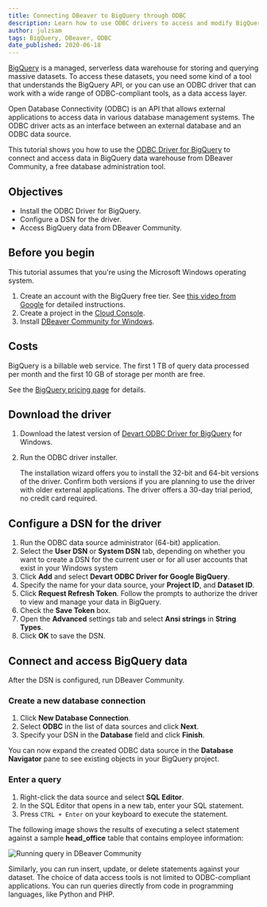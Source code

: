 ```yaml
---
title: Connecting DBeaver to BigQuery through ODBC
description: Learn how to use ODBC drivers to access and modify BigQuery data from DBeaver.
author: julzsam
tags: BigQuery, DBeaver, ODBC
date_published: 2020-06-18
---
```


[BigQuery](https://cloud.google.com/bigquery/) is a managed, serverless data warehouse for storing and querying massive datasets. To access these datasets, you 
need some kind of a tool that understands the BigQuery API, or you can use an ODBC driver that can work with a wide range of ODBC-compliant tools, as a data 
access layer.

Open Database Connectivity (ODBC) is an API that allows external applications to access data in various database management systems. The ODBC driver acts as an 
interface between an external database and an ODBC data source.

This tutorial shows you how to use the [ODBC Driver for BigQuery](https://www.devart.com/odbc/bigquery/) to connect and access data in BigQuery data warehouse 
from DBeaver Community, a free database administration tool.  

## Objectives

* Install the ODBC Driver for BigQuery.
* Configure a DSN for the driver.
* Access BigQuery data from DBeaver Community.

## Before you begin

This tutorial assumes that you're using the Microsoft Windows operating system.

1.  Create an account with the BigQuery free tier. See
    [this video from Google](https://www.youtube.com/watch?v=w4mzE--sprY&list=PLIivdWyY5sqI6Jd0SbqviEgoA853EvDsq&index=2) for detailed instructions.
1.  Create a project in the [Cloud Console](https://console.cloud.google.com/).
1.  Install [DBeaver Community for Windows](https://dbeaver.io/download/).


## Costs

BigQuery is a billable web service. The first 1 TB of query data processed per month and the first 10 GB of storage per month are free. 

See the [BigQuery pricing page](https://cloud.google.com/bigquery/pricing) for details.   

## Download the driver

1.  Download the latest version of [Devart ODBC Driver for BigQuery](https://www.devart.com/odbc/bigquery/download.html) for Windows.
1.  Run the ODBC driver installer.

    The installation wizard offers you to install the 32-bit and 64-bit versions of the driver. Confirm both versions if you are planning to use the driver with
    older external applications. The driver offers a 30-day trial period, no credit card required.  

## Configure a DSN for the driver

1.  Run the ODBC data source administrator (64-bit) application.
1.  Select the **User DSN** or **System DSN** tab, depending on whether you want to create a DSN for the current user or for all user accounts that exist in your
    Windows system
1.  Click **Add** and select **Devart ODBC Driver for Google BigQuery**.
1.  Specify the name for your data source, your **Project ID**, and **Dataset ID**.
1.  Click **Request Refresh Token**. Follow the prompts to authorize the driver to view and manage your data in BigQuery.
1.  Check the **Save Token** box.
1.  Open the **Advanced** settings tab and select **Ansi strings** in **String Types**. 
1.  Click **OK** to save the DSN.

## Connect and access BigQuery data

After the DSN is configured, run DBeaver Community. 

### Create a new database connection

1. Click **New Database Connection**.
2. Select **ODBC** in the list of data sources and click **Next**.
3. Specify your DSN in the **Database** field and click  **Finish**.

You can now expand the created ODBC data source in the **Database Navigator** pane to see existing objects in your BigQuery project.

### Enter a query

1. Right-click the data source and select **SQL Editor**.
2. In the SQL Editor that opens in a new tab, enter your SQL statement.
3. Press `CTRL + Enter` on your keyboard to execute the statement.

The following image shows the results of executing a select statement against a sample **head_office** table that contains employee information:

![Running query in DBeaver Community](https://storage.googleapis.com/gcp-community/tutorials/bigquery-from-dbeaver-odbc/select-statement.png)

Similarly, you can run insert, update, or delete statements against your dataset. The choice of data access tools is not limited to ODBC-compliant applications. 
You can run queries directly from code in programming languages, like Python and PHP.
